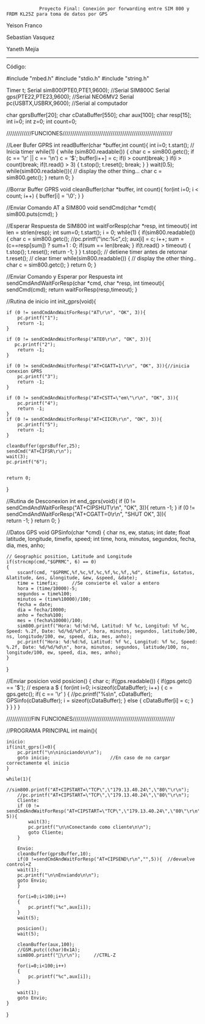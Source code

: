                 Proyecto Final: Conexión por forwarding entre SIM 800 y FRDM KL25Z para toma de datos por GPS 



Yeison Franco

Sebastian Vasquez

Yaneth Mejía


------------------------------------------------------------


Código:


#include "mbed.h"
#include "stdio.h"
#include "string.h"

Timer t;
Serial sim800(PTE0,PTE1,9600);      //Serial SIM800C
Serial gps(PTE22,PTE23,9600);       //Serial NEO6MV2
Serial pc(USBTX,USBRX,9600);        //Serial al computador

char gprsBuffer[20];
char cDataBuffer[550];
char aux[100];
char resp[15];
int i=0;
int z=0;
int count=0;


/////////////FUNCIONES/////////////////////////////////////////////////////////

//Leer Bufer GPRS
int readBuffer(char *buffer,int count){
    int i=0; 
    t.start();  // Inicia timer
    while(1) {
        while (sim800.readable()) {
            char c = sim800.getc();
            if (c == '\r' || c == '\n') c = '$';
            buffer[i++] = c;
            if(i > count)break;
        }
        if(i > count)break;
        if(t.read() > 3) {
            t.stop();
            t.reset();
            break;
        }
    }
    wait(0.5);
    while(sim800.readable()){  // display the other thing...
        char c = sim800.getc();
    }
    return 0;
}

//Borrar Buffer GPRS
void cleanBuffer(char *buffer, int count){
    for(int i=0; i < count; i++) {
        buffer[i] = '\0';
    }
}

//Enviar Comando AT a SIM800
void sendCmd(char *cmd){
    sim800.puts(cmd);
}

//Esperar Respuesta de SIM800
int waitForResp(char *resp, int timeout){
    int len = strlen(resp);
    int sum=0;
    t.start();
    i = 0;
    while(1) {
        if(sim800.readable()) {
            char c = sim800.getc();
            //pc.printf("\nc:%c",c);
            aux[i] = c;
            i++;
            sum = (c==resp[sum]) ? sum+1 : 0;
            if(sum == len)break;
        }
        if(t.read() > timeout) {
            t.stop();
            t.reset();
            return -1;
        }
    }
    t.stop();                 // detiene timer  antes de retornar
    t.reset();                    // clear timer
    while(sim800.readable()) {      // display the other thing..
        char c = sim800.getc();
    }
    return 0;
}

//Enviar Comando y Esperar por Respuesta
int sendCmdAndWaitForResp(char *cmd, char *resp, int timeout){
    sendCmd(cmd);
    return waitForResp(resp,timeout);
}
        
//Rutina de inicio
int init_gprs(void){
        
    if (0 != sendCmdAndWaitForResp("AT\r\n", "OK", 3)){
        pc.printf("1");
        return -1;
    }
    
    if (0 != sendCmdAndWaitForResp("ATE0\r\n", "OK", 3)){
       pc.printf("2");
        return -1;
    }
    
    if (0 != sendCmdAndWaitForResp("AT+CGATT=1\r\n", "OK", 3)){//inicia conexion GPRS
        pc.printf("3");
        return -1;
    }
    
    if (0 != sendCmdAndWaitForResp("AT+CSTT=\"em\"\r\n", "OK", 3)){
        pc.printf("4");
        return -1;
    }
    if (0 != sendCmdAndWaitForResp("AT+CIICR\r\n", "OK", 3)){
        pc.printf("5");
        return -1;
    }
    
    cleanBuffer(gprsBuffer,25);
    sendCmd("AT+CIFSR\r\n");
    wait(3);    
    pc.printf("6");
    
    
    return 0;
}

//Rutina de Desconexion
int end_gprs(void){
    if (0 != sendCmdAndWaitForResp("AT+CIPSHUT\r\n", "OK", 3)){
        return -1;
    }
     if (0 != sendCmdAndWaitForResp("AT+CGATT=0\r\n", "SHUT OK", 3)){  
        return -1;
    }
    return 0;
  }

//Datos GPS
void GPSinfo(char *cmd)
{
    char ns, ew, status;
    int date;
    float latitude, longitude, timefix, speed;
    int time, hora, minutos, segundos, fecha, dia, mes, anho;
    
    // Geographic position, Latitude and Longitude
    if(strncmp(cmd,"$GPRMC", 6) == 0) 
    {
        sscanf(cmd, "$GPRMC,%f,%c,%f,%c,%f,%c,%f,,%d", &timefix, &status, &latitude, &ns, &longitude, &ew, &speed, &date);
        time = timefix;     //Se convierte el valor a entero
        hora = (time/10000)-5;
        segundos = time%100;
        minutos = (time%10000)/100;
        fecha = date;
        dia = fecha/10000;
        anho = fecha%100;
        mes = (fecha%10000)/100;
        sim800.printf("Hora: %d:%d:%d, Latitud: %f %c, Longitud: %f %c, Speed: %.2f, Date: %d/%d/%d\n", hora, minutos, segundos, latitude/100, ns, longitude/100, ew, speed, dia, mes, anho);
        pc.printf("Hora: %d:%d:%d, Latitud: %f %c, Longitud: %f %c, Speed: %.2f, Date: %d/%d/%d\n", hora, minutos, segundos, latitude/100, ns, longitude/100, ew, speed, dia, mes, anho);
    }
}

//Enviar posicion
void posicion()
{
    char c;
    if(gps.readable())
    { 
        if(gps.getc() == '$');           // espera a $
        {
            for(int i=0; i<sizeof(cDataBuffer); i++)
            {
                c = gps.getc();
                if( c == '\r' )
                {
                    //pc.printf("%s\n", cDataBuffer);
                    GPSinfo(cDataBuffer);
                    i = sizeof(cDataBuffer);
                }
                else
                {
                    cDataBuffer[i] = c;
                }                 
            }
        }
    } 
}

/////////////FIN FUNCIONES/////////////////////////////////////////////////////


//PROGRAMA PRINCIPAL
int main(){

    inicio:
    if(init_gprs()<0){
        pc.printf("\n\niniciando\n\n");
        goto inicio;                      //En caso de no cargar correctamente el inicio
    }
    
    while(1){
        //sim800.printf("AT+CIPSTART=\"TCP\",\"179.13.40.24\",\"80\"\r\n");
        //pc.printf("AT+CIPSTART=\"TCP\",\"179.13.40.24\",\"80\"\r\n");
        Cliente:
        if (0 != sendCmdAndWaitForResp("AT+CIPSTART=\"TCP\",\"179.13.40.24\",\"80\"\r\n","OK", 5)){
            wait(3);
            pc.printf("\n\nConectando como cliente\n\n");
            goto Cliente;
        }
        
        Envio:
        cleanBuffer(gprsBuffer,10);
        if(0 !=sendCmdAndWaitForResp("AT+CIPSEND\r\n","",5)){  //devuelve control+Z
        wait(1);
        pc.printf("\n\nEnviando\n\n");
        goto Envio;
        }
        
        for(i=0;i<100;i++)
        {
            pc.printf("%c",aux[i]);
        }  
        wait(5);
        
        posicion();
        wait(5);
        
        cleanBuffer(aux,100);
        //GSM.putc((char)0x1A); 
        sim800.printf("\r\n");     //CTRL-Z
                        
        for(i=0;i<100;i++)
        {
            pc.printf("%c",aux[i]);
        }
        
        wait(1);
        goto Envio;     
    }
}